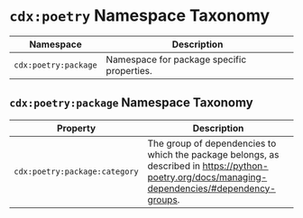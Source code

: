 # `cdx:poetry` Namespace Taxonomy

| Namespace | Description |
| --------- | ----------- |
| `cdx:poetry:package` | Namespace for package specific properties. |


## `cdx:poetry:package` Namespace Taxonomy

| Property | Description |
| -------- | ----------- |
| `cdx:poetry:package:category` | The group of dependencies to which the package belongs, as described in https://python-poetry.org/docs/managing-dependencies/#dependency-groups. |

